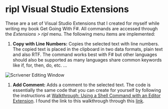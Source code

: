 # ripl Visual Studio Extensions

These are a set of Visual Studio Extensions that I created for myself while writing my book Get Going With F#. All commands are accessed through the _Extensions > ripl_ menu. The following menu items are implemented:

1. **Copy with Line Numbers:** Copies the selected text with line numbers. The copied text is placed in the clipboard in two data formats, plain text and also RTF. The command works best with F# but other languages should also be supported as many languages share common keywords like if, for, then, do, etc. ...

![Scrivener Editing Window](https://github.com/rchandrashekara/riplVisualStudioExtensions/blob/main/LineNumbers.jpg "Scrivener Editing Window")

1. **Add Comment:** Adds a comment to the selected text. The code is essentially the same code that you can create for yourself by following the instructions at [Walkthrough: Using a Shell Command with an Editor Extension](https://docs.microsoft.com/en-gb/previous-versions/visualstudio/visual-studio-2015/extensibility/walkthrough-using-a-shell-command-with-an-editor-extension?view=vs-2015&redirectedfrom=MSDN). I found the link to this walkthrough through this [link](https://stackoverflow.com/questions/2868127/get-the-selected-text-of-the-editor-window-visual-studio-extension).
